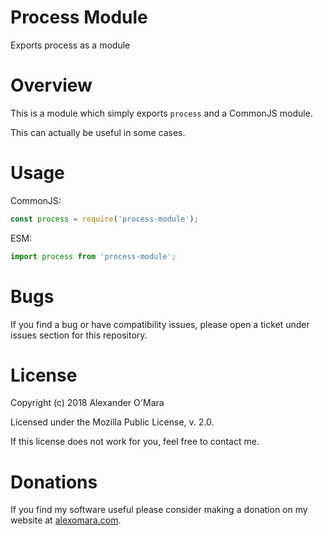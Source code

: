 # Process Module

Exports process as a module


# Overview

This is a module which simply exports `process` and a CommonJS module.

This can actually be useful in some cases.


# Usage

CommonJS:

```js
const process = require('process-module');
```

ESM:

```js
import process from 'process-module';
```


# Bugs

If you find a bug or have compatibility issues, please open a ticket under issues section for this repository.


# License

Copyright (c) 2018 Alexander O'Mara

Licensed under the Mozilla Public License, v. 2.0.

If this license does not work for you, feel free to contact me.


# Donations

If you find my software useful please consider making a donation on my website at [alexomara.com](https://alexomara.com).
